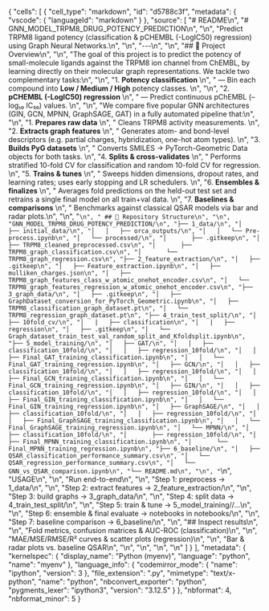 {
 "cells": [
  {
   "cell_type": "markdown",
   "id": "d5788c3f",
   "metadata": {
    "vscode": {
     "languageId": "markdown"
    }
   },
   "source": [
    "# README\n",
    "# GNN_MODEL_TRPM8_DRUG_POTENCY_PREDICTION\n",
    "\n",
    "Predict TRPM8 ligand potency (classification & pCHEMBL (-LogIC50) regression) using Graph Neural Networks.\n",
    "\n",
    "---\n",
    "\n",
    "## 🚀 Project Overview\n",
    "\n",
    "The goal of this project is to predict the potency of small-molecule ligands against the TRPM8 ion channel from ChEMBL, by learning directly on their molecular graph representations. We tackle two complementary tasks:\n",
    "\n",
    "1. **Potency classification**  \n",
    "   — Bin each compound into **Low / Medium / High** potency classes.  \n",
    "\n",
    "2. **pCHEMBL (-LogIC50) regression**  \n",
    "   — Predict continuous pChEMBL (–log₁₀ IC₅₀) values.  \n",
    "\n",
    "We compare five popular GNN architectures (GIN, GCN, MPNN, GraphSAGE, GAT) in a fully automated pipeline that:\n",
    "\n",
    "1. **Prepares raw data**  \n",
    "   Cleans TRPM8 activity measurements.  \n",
    "2. **Extracts graph features**  \n",
    "   Generates atom- and bond-level descriptors (e.g. partial charges, hybridization, one-hot atom types).  \n",
    "3. **Builds PyG datasets**  \n",
    "   Converts SMILES → PyTorch-Geometric Data objects for both tasks.  \n",
    "4. **Splits & cross-validates**  \n",
    "   Performs stratified 10-fold CV for classification and random 10-fold CV for regression.  \n",
    "5. **Trains & tunes**  \n",
    "   Sweeps hidden dimensions, dropout rates, and learning rates; uses early stopping and LR schedulers.  \n",
    "6. **Ensembles & finalizes**  \n",
    "   Averages fold predictions on the held-out test set and retrains a single final model on all train+val data.  \n",
    "7. **Baselines & comparisons**  \n",
    "   Benchmarks against classical QSAR models via bar and radar plots.\n",
    "\n",
    "```\n",
    " ## 📂 Repository Structure\n",
    "\n",
    "GNN_MODEL_TRPM8_DRUG_POTENCY_PREDICTION/\n",
    "├── 1_data/\n",
    "│   ├── initial_data/\n",
    "│   │   ├── orca_outputs/\n",
    "│   │   └── Pre-process.ipynb\n",
    "│   └── processed/\n",
    "│       ├── .gitkeep\n",
    "│       ├── TRPM8_cleaned_preprocessed.csv\n",
    "│       ├── TRPM8_graph_classification.csv\n",
    "│       └── TRPM8_graph_regression.csv\n",
    "├── 2_feature_extraction/\n",
    "│   ├── .gitkeep\n",
    "│   ├── Feature_extraction.ipynb\n",
    "│   ├── mulliken_charges.json\n",
    "│   ├── TRPM8_graph_features_class_w_atomic_onehot_encoder.csv\n",
    "│   └── TRPM8_graph_features_regression_w_atomic_onehot_encoder.csv\n",
    "├── 3_graph_data/\n",
    "│   ├── .gitkeep\n",
    "│   ├── GraphDataset_conversion_for_PyTorch_Geometric.ipynb\n",
    "│   ├── TRPM8_classification_graph_dataset.pt\n",
    "│   └── TRPM8_regression_graph_dataset.pt\n",
    "├── 4_train_test_split/\n",
    "│   ├── 10fold_cv/\n",
    "│   |   ├── classification\n",
    "│   |   ├── regression\n",
    "│   ├── .gitkeep\n",
    "│   └── Graph_dataset_train_test_val_random_split_and_Kfoldsplit.ipynb\n",
    "├── 5_model_training/\n",
    "│   ├── GAT/\n",
    "│   │   ├── classification_10fold/\n",
    "│   │   ├── regression_10fold/\n",
    "│   │   ├── Final_GAT_training_classification.ipynb\n",
    "│   │   └── Final_GAT_training_regression.ipynb\n",
    "│   ├── GCN/\n",
    "│   │   ├── classification_10fold/\n",
    "│   │   ├── regression_10fold/\n",
    "│   │   ├── Final_GCN_training_classification.ipynb\n",
    "│   │   └── Final_GCN_training_regression.ipynb\n",
    "│   ├── GIN/\n",
    "│   │   ├── classification_10fold/\n",
    "│   │   ├── regression_10fold/\n",
    "│   │   ├── Final_GIN_training_classification.ipynb\n",
    "│   │   └── Final_GIN_training_regression.ipynb\n",
    "│   ├── GraphSAGE/\n",
    "│   │   ├── classification_10fold/\n",
    "│   │   ├── regression_10fold/\n",
    "│   │   ├── Final_GraphSAGE_training_classification.ipynb\n",
    "│   │   └── Final_GraphSAGE_training_regression.ipynb\n",
    "│   └── MPNN/\n",
    "│       ├── classification_10fold/\n",
    "│       ├── regression_10fold/\n",
    "│       ├── Final_MPNN_training_classification.ipynb\n",
    "│       └── Final_MPNN_training_regression.ipynb\n",
    "├── 6_baseline/\n",
    "│   ├── QSAR_classification_performance_summary.csv\n",
    "│   └── QSAR_regression_performance_summary.csv\n",
    "│   └── GNN_vs_QSAR_comparison.ipynb\n",
    "└── README.md\n",
    "\n",
    "```\n",
    "USAGE\n",
    "\n",
    "Run end-to-end\n",
    "\n",
    "Step 1: preprocess → 1_data/\n",
    "\n",
    "Step 2: extract features → 2_feature_extraction/\n",
    "\n",
    "Step 3: build graphs → 3_graph_data/\n",
    "\n",
    "Step 4: split data → 4_train_test_split/\n",
    "\n",
    "Step 5: train & tune → 5_model_training/<ARCH>/…\n",
    "\n",
    "Step 6: ensemble & final evaluate → notebooks in notebooks/\n",
    "\n",
    "Step 7: baseline comparison → 6_baseline/\n",
    "\n",
    "## Inspect results\n",
    "\n",
    "Fold metrics, confusion matrices & AUC-ROC (classification)\n",
    "\n",
    "MAE/MSE/RMSE/R² curves & scatter plots (regression)\n",
    "\n",
    "Bar & radar plots vs. baseline QSAR\n",
    "\n",
    "\n",
    "\n",
    "\n"
   ]
  }
 ],
 "metadata": {
  "kernelspec": {
   "display_name": "Python (myenv)",
   "language": "python",
   "name": "myenv"
  },
  "language_info": {
   "codemirror_mode": {
    "name": "ipython",
    "version": 3
   },
   "file_extension": ".py",
   "mimetype": "text/x-python",
   "name": "python",
   "nbconvert_exporter": "python",
   "pygments_lexer": "ipython3",
   "version": "3.12.5"
  }
 },
 "nbformat": 4,
 "nbformat_minor": 5
}
